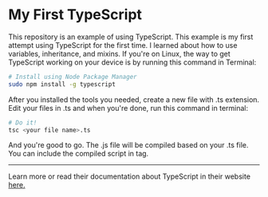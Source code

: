 # My First TypeScript

This repository is an example of using TypeScript. This example is my first attempt using TypeScript for the first time. I learned about how to use variables, inheritance, and mixins. If you're on Linux, the way to get TypeScript working on your device is by running this command in Terminal:

````sh
# Install using Node Package Manager
sudo npm install -g typescript
````

After you installed the tools you needed, create a new file with .ts extension. Edit your files in .ts and when you're done, run this command in terminal:

````sh
# Do it!
tsc <your file name>.ts
````

And you're good to go. The .js file will be compiled based on your .ts file. You can include the compiled script in <body> tag.

---

Learn more or read their documentation about TypeScript in their website [here.](https://www.typescriptlang.org)
